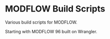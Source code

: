 # MODFLOW Build Scripts

Various build scripts for MODFLOW.

Starting with MODFLOW 96 built on Wrangler.